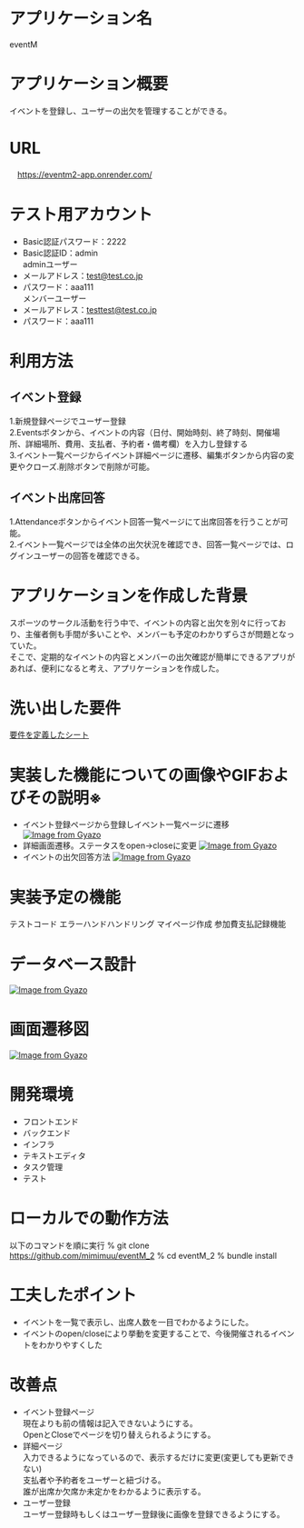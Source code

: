 # アプリケーション名
  eventM
# アプリケーション概要
  イベントを登録し、ユーザーの出欠を管理することができる。
# URL
　https://eventm2-app.onrender.com/
# テスト用アカウント
- Basic認証パスワード：2222
- Basic認証ID：admin  
adminユーザー
- メールアドレス：test@test.co.jp
- パスワード：aaa111  
メンバーユーザー
- メールアドレス：testtest@test.co.jp
- パスワード：aaa111
# 利用方法
## イベント登録
  1.新規登録ページでユーザー登録  
  2.Eventsボタンから、イベントの内容（日付、開始時刻、終了時刻、開催場所、詳細場所、費用、支払者、予約者・備考欄）を入力し登録する  
  3.イベント一覧ページからイベント詳細ページに遷移、編集ボタンから内容の変更やクローズ.削除ボタンで削除が可能。
## イベント出席回答
  1.Attendanceボタンからイベント回答一覧ページにて出席回答を行うことが可能。  
  2.イベント一覧ページでは全体の出欠状況を確認でき、回答一覧ページでは、ログインユーザーの回答を確認できる。

# アプリケーションを作成した背景
  スポーツのサークル活動を行う中で、イベントの内容と出欠を別々に行っており、主催者側も手間が多いことや、メンバーも予定のわかりずらさが問題となっていた。  
  そこで、定期的なイベントの内容とメンバーの出欠確認が簡単にできるアプリがあれば、便利になると考え、アプリケーションを作成した。

# 洗い出した要件
[要件を定義したシート](https://docs.google.com/spreadsheets/d/1jDldxo3UNluvYhCb8ghGcpVkfilnMr7Wvihby4175KQ/edit#gid=982722306)

# 実装した機能についての画像やGIFおよびその説明※
- イベント登録ページから登録しイベント一覧ページに遷移
[![Image from Gyazo](https://i.gyazo.com/f097914131154beccd2c529e22d7d4d6.gif)](https://gyazo.com/f097914131154beccd2c529e22d7d4d6)
- 詳細画面遷移。ステータスをopen→closeに変更
[![Image from Gyazo](https://i.gyazo.com/1380fd2cf17a24f65d070e63a0a7303c.gif)](https://gyazo.com/1380fd2cf17a24f65d070e63a0a7303c)
- イベントの出欠回答方法
[![Image from Gyazo](https://i.gyazo.com/acbcf937cc53714d2004346e51aa44c5.gif)](https://gyazo.com/acbcf937cc53714d2004346e51aa44c5)

# 実装予定の機能
テストコード
エラーハンドハンドリング
マイページ作成
参加費支払記録機能

# データベース設計
[![Image from Gyazo](https://i.gyazo.com/08b69bf285b6b009b76a239b6a863c4c.png)](https://gyazo.com/08b69bf285b6b009b76a239b6a863c4c)

# 画面遷移図
[![Image from Gyazo](https://i.gyazo.com/a71a34ad942b4b1d1f8e44c48fd322fa.png)](https://gyazo.com/a71a34ad942b4b1d1f8e44c48fd322fa)

# 開発環境
- フロントエンド
- バックエンド
- インフラ
- テキストエディタ
- タスク管理
- テスト

# ローカルでの動作方法
以下のコマンドを順に実行
% git clone https://github.com/mimimuu/eventM_2
% cd eventM_2
% bundle install


# 工夫したポイント
- イベントを一覧で表示し、出席人数を一目でわかるようにした。
- イベントのopen/closeにより挙動を変更することで、今後開催されるイベントをわかりやすくした
# 改善点  
- イベント登録ページ  
現在よりも前の情報は記入できないようにする。  
OpenとCloseでページを切り替えられるようにする。  
- 詳細ページ  
入力できるようになっているので、表示するだけに変更(変更しても更新できない)  
支払者や予約者をユーザーと紐づける。  
誰が出席か欠席か未定かをわかるように表示する。  
- ユーザー登録  
ユーザー登録時もしくはユーザー登録後に画像を登録できるようにする。
